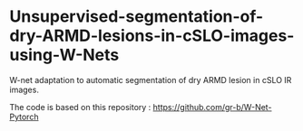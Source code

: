 # Unsupervised-segmentation-of-dry-ARMD-lesions-in-cSLO-images-using-W-Nets



W-net adaptation to automatic segmentation of dry ARMD lesion in cSLO IR images.

The code is based on this repository : https://github.com/gr-b/W-Net-Pytorch 
